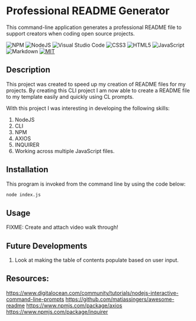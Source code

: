 # Professional README Generator
This command-line application generates a professional README file to support creators when coding open source projects.

![NPM](https://img.shields.io/badge/NPM-%23000000.svg?style=for-the-badge&logo=npm&logoColor=white) ![NodeJS](https://img.shields.io/badge/node.js-6DA55F?style=for-the-badge&logo=node.js&logoColor=white) ![Visual Studio Code](https://img.shields.io/badge/Visual%20Studio%20Code-0078d7.svg?style=for-the-badge&logo=visual-studio-code&logoColor=white)   ![CSS3](https://img.shields.io/badge/css3-%231572B6.svg?style=for-the-badge&logo=css3&logoColor=white)  ![HTML5](https://img.shields.io/badge/html5-%23E34F26.svg?style=for-the-badge&logo=html5&logoColor=white)   ![JavaScript](https://img.shields.io/badge/javascript-%23323330.svg?style=for-the-badge&logo=javascript&logoColor=%23F7DF1E)   ![Markdown](https://img.shields.io/badge/markdown-%23000000.svg?style=for-the-badge&logo=markdown&logoColor=white)   [![MIT](https://img.shields.io/badge/License-MIT-yellow?style=for-the-badge)](https://opensource.org/licenses/MIT)


## Description
This project was created to speed up my creation of README files for my projects. By creating this CLI project I am now able to create a README file to my template easily and quickly using CL prompts. 

With this project I was interesting in developing the following skills:
1. NodeJS
2. CLI
3. NPM
4. AXIOS
5. INQUIRER
6. Working across multiple JavaScript files.

## Installation
This program is invoked from the command line by using the code below:

```bash
node index.js
```

## Usage
FIXME: Create and attach video walk through!

## Future Developments
1. Look at making the table of contents populate based on user input.

## Resources:
https://www.digitalocean.com/community/tutorials/nodejs-interactive-command-line-prompts
https://github.com/matiassingers/awesome-readme
https://www.npmjs.com/package/axios
https://www.npmjs.com/package/inquirer